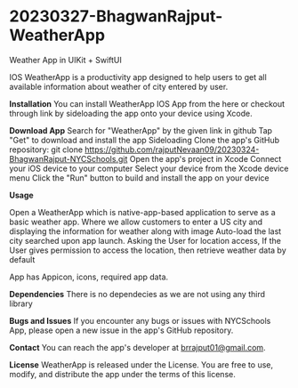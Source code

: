 # 20230327-BhagwanRajput-WeatherApp
Weather App in UIKit + SwiftUI


IOS WeatherApp is a productivity app designed to help users to get all available information about weather of city entered by user.

**Installation**
You can install WeatherApp IOS App from the here or checkout through link by sideloading the app onto your device using Xcode.

**Download App**
Search for "WeatherApp" by the given link in github 
Tap "Get" to download and install the app
Sideloading
Clone the app's GitHub repository: git clone https://github.com/rajputNevaan09/20230324-BhagwanRajput-NYCSchools.git
Open the app's project in Xcode
Connect your iOS device to your computer
Select your device from the Xcode device menu
Click the "Run" button to build and install the app on your device

**Usage**

Open a WeatherApp which is native-app-based application to serve as a basic weather app.
Where we allow customers to enter a US city and displaying the information for weather along with image
Auto-load the last city searched upon app launch.
Asking the User for location access, If the User gives permission to access the location, then retrieve weather data by default


App has Appicon, icons, required app data.




**Dependencies**
There is no dependecies as we are not using any third library 


**Bugs and Issues**
If you encounter any bugs or issues with NYCSchools App, please open a new issue in the app's GitHub repository.

**Contact**
You can reach the app's developer at brrajput01@gmail.com.

**License**
WeatherApp is released under the License. You are free to use, modify, and distribute the app under the terms of this license.

